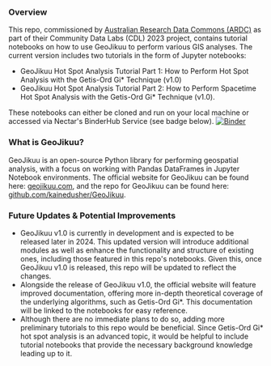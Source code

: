 
### Overview
This repo, commissioned by [Australian Research Data Commons (ARDC)](https://ardc.edu.au/) as part of their Community Data Labs (CDL) 2023 project, contains tutorial notebooks on how to use GeoJikuu to perform various GIS analyses. The current version includes two tutorials in the form of Jupyter notebooks: 
 - GeoJikuu Hot Spot Analysis Tutorial Part 1: How to Perform Hot Spot Analysis with the Getis-Ord Gi* Technique (v1.0)
 - GeoJikuu Hot Spot Analysis Tutorial Part 2: How to Perform Spacetime Hot Spot Analysis with the Getis-Ord Gi* Technique (v1.0).

These notebooks can either be cloned and run on your local machine or accessed via Nectar's BinderHub Service (see badge below).
[![Binder](https://binderhub.rc.nectar.org.au/badge_logo.svg)](https://binderhub.rc.nectar.org.au/v2/gh/kainedusher/GeoJikuu-Notebooks-ARDC/HEAD)


### What is GeoJikuu?
GeoJikuu is an open-source Python library for performing geospatial analysis, with a focus on working with Pandas DataFrames in Jupyter Notebook environments. The official website for GeoJikuu can be found here: [geojikuu.com](https://www.geojikuu.com/), and the repo for GeoJikuu can be found here: [github.com/kainedusher/GeoJikuu](https://github.com/kainedusher/GeoJikuu).


### Future Updates & Potential Improvements
 - GeoJikuu v1.0 is currently in development and is expected to be released later in 2024. This updated version will introduce additional modules as well as enhance the functionality and structure of existing ones, including those featured in this repo's notebooks. Given this, once GeoJikuu v1.0 is released, this repo will be updated to reflect the changes.
 - Alongside the release of GeoJikuu v1.0, the official website will feature improved documentation, offering more in-depth theoretical coverage of the underlying algorithms, such as Getis-Ord Gi*. This documentation will be linked to the notebooks for easy reference.
 - Although there are no immediate plans to do so, adding more preliminary tutorials to this repo would be beneficial. Since Getis-Ord Gi* hot spot analysis is an advanced topic, it would be helpful to include tutorial notebooks that provide the necessary background knowledge leading up to it.
